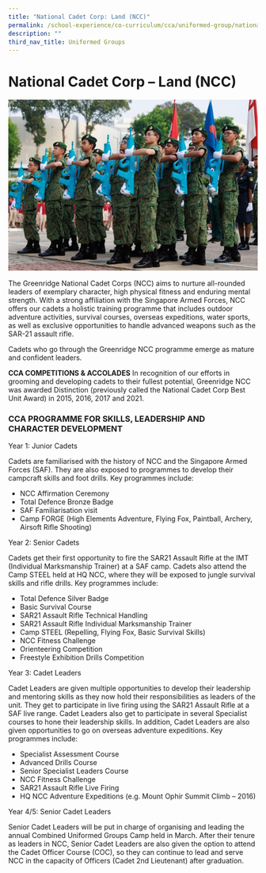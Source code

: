 ```yaml
---
title: "National Cadet Corp: Land (NCC)"
permalink: /school-experience/co-curriculum/cca/uniformed-group/national-cadet-corp-land-ncc/
description: ""
third_nav_title: Uniformed Groups
---
```

# **National Cadet Corp – Land (NCC)**

![](/images/NCC1.jpg)

The Greenridge National Cadet Corps (NCC) aims to nurture all-rounded leaders of exemplary character, high physical fitness and enduring mental strength. With a strong affiliation with the Singapore Armed Forces, NCC offers our cadets a holistic training programme that includes outdoor adventure activities, survival courses, overseas expeditions, water sports, as well as exclusive opportunities to handle advanced weapons such as the SAR-21 assault rifle. 

Cadets who go through the Greenridge NCC programme emerge as mature and confident leaders.

**CCA COMPETITIONS & ACCOLADES**
In recognition of our efforts in grooming and developing cadets to their fullest potential, Greenridge NCC was awarded Distinction (previously called  the National Cadet Corp Best Unit Award) in 2015, 2016, 2017 and 2021.

### CCA PROGRAMME FOR SKILLS, LEADERSHIP AND CHARACTER DEVELOPMENT

Year 1: Junior Cadets

Cadets are familiarised with the history of NCC and the Singapore Armed Forces (SAF). They are also exposed to programmes to develop their campcraft skills and foot drills. Key programmes include:

* NCC Affirmation Ceremony   
* Total Defence Bronze Badge   
* SAF Familiarisation visit   
* Camp FORGE (High Elements Adventure, Flying Fox, Paintball, Archery, Airsoft Rifle Shooting)   

Year 2: Senior Cadets

Cadets get their first opportunity to fire the SAR21 Assault Rifle at the IMT (Individual Marksmanship Trainer) at a SAF camp. Cadets also attend the Camp STEEL held at HQ NCC, where they will be exposed to jungle survival skills and rifle drills. Key programmes include:

* Total Defence Silver Badge    
* Basic Survival Course    
* SAR21 Assault Rifle Technical Handling    
* SAR21 Assault Rifle Individual Marksmanship Trainer    
* Camp STEEL (Repelling, Flying Fox, Basic Survival Skills)    
* NCC Fitness Challenge    
* Orienteering Competition    
* Freestyle Exhibition Drills Competition


Year 3: Cadet Leaders

Cadet Leaders are given multiple opportunities to develop their leadership and mentoring skills as they now hold their responsibilities as leaders of the unit. They get to participate in live firing using the SAR21 Assault Rifle at a SAF live range. Cadet Leaders also get to participate in several Specialist courses to hone their leadership skills. In addition, Cadet Leaders are also given opportunities to go on overseas adventure expeditions.  Key programmes include:

* Specialist Assessment Course    
* Advanced Drills Course    
* Senior Specialist Leaders Course    
* NCC Fitness Challenge   
* SAR21 Assault Rifle Live Firing   
* HQ NCC Adventure Expeditions (e.g. Mount Ophir Summit Climb – 2016)

Year 4/5: Senior Cadet Leaders

Senior Cadet Leaders will be put in charge of organising and leading the annual Combined Uniformed Groups Camp held in March. After their tenure as leaders in NCC, Senior Cadet Leaders are also given the option to attend the Cadet Officer Course (COC), so they can continue to lead and serve NCC in the capacity of Officers (Cadet 2nd Lieutenant) after graduation.

